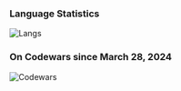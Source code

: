 ### Language Statistics

![Langs](https://github-readme-stats.vercel.app/api/top-langs/?username=Yuskus&layout=compact)

### On Codewars since March 28, 2024

![Codewars](https://www.codewars.com/users/Yuskus/badges/large?theme=light)
